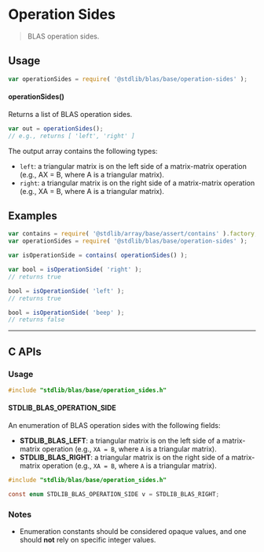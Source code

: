 <!--

@license Apache-2.0

Copyright (c) 2024 The Stdlib Authors.

Licensed under the Apache License, Version 2.0 (the "License");
you may not use this file except in compliance with the License.
You may obtain a copy of the License at

   http://www.apache.org/licenses/LICENSE-2.0

Unless required by applicable law or agreed to in writing, software
distributed under the License is distributed on an "AS IS" BASIS,
WITHOUT WARRANTIES OR CONDITIONS OF ANY KIND, either express or implied.
See the License for the specific language governing permissions and
limitations under the License.

-->

# Operation Sides

> BLAS operation sides.

<!-- Section to include introductory text. Make sure to keep an empty line after the intro `section` element and another before the `/section` close. -->

<section class="intro">

</section>

<!-- /.intro -->

<!-- Package usage documentation. -->

<section class="usage">

## Usage

```javascript
var operationSides = require( '@stdlib/blas/base/operation-sides' );
```

#### operationSides()

Returns a list of BLAS operation sides.

```javascript
var out = operationSides();
// e.g., returns [ 'left', 'right' ]
```

The output array contains the following types:

-   `left`: a triangular matrix is on the left side of a matrix-matrix operation (e.g., AX = B, where A is a triangular matrix).
-   `right`: a triangular matrix is on the right side of a matrix-matrix operation (e.g., XA = B, where A is a triangular matrix).

</section>

<!-- /.usage -->

<!-- Package usage notes. Make sure to keep an empty line after the `section` element and another before the `/section` close. -->

<section class="notes">

</section>

<!-- /.notes -->

<!-- Package usage examples. -->

<section class="examples">

## Examples

<!-- eslint no-undef: "error" -->

```javascript
var contains = require( '@stdlib/array/base/assert/contains' ).factory;
var operationSides = require( '@stdlib/blas/base/operation-sides' );

var isOperationSide = contains( operationSides() );

var bool = isOperationSide( 'right' );
// returns true

bool = isOperationSide( 'left' );
// returns true

bool = isOperationSide( 'beep' );
// returns false
```

</section>

<!-- /.examples -->

<!-- C interface documentation. -->

* * *

<section class="c">

## C APIs

<!-- Section to include introductory text. Make sure to keep an empty line after the intro `section` element and another before the `/section` close. -->

<section class="intro">

</section>

<!-- /.intro -->

<!-- C usage documentation. -->

<section class="usage">

### Usage

```c
#include "stdlib/blas/base/operation_sides.h"
```

#### STDLIB_BLAS_OPERATION_SIDE

An enumeration of BLAS operation sides with the following fields:

-   **STDLIB_BLAS_LEFT**: a triangular matrix is on the left side of a matrix-matrix operation (e.g., `XA = B`, where `A` is a triangular matrix).
-   **STDLIB_BLAS_RIGHT**: a triangular matrix is on the right side of a matrix-matrix operation (e.g., `XA = B`, where `A` is a triangular matrix).

```c
#include "stdlib/blas/base/operation_sides.h"

const enum STDLIB_BLAS_OPERATION_SIDE v = STDLIB_BLAS_RIGHT;
```

</section>

<!-- /.usage -->

<!-- C API usage notes. Make sure to keep an empty line after the `section` element and another before the `/section` close. -->

<section class="notes">

### Notes

-   Enumeration constants should be considered opaque values, and one should **not** rely on specific integer values.

</section>

<!-- /.notes -->

<!-- C API usage examples. -->

<section class="examples">

</section>

<!-- /.examples -->

</section>

<!-- /.c -->

<!-- Section to include cited references. If references are included, add a horizontal rule *before* the section. Make sure to keep an empty line after the `section` element and another before the `/section` close. -->

<section class="references">

</section>

<!-- /.references -->

<!-- Section for related `stdlib` packages. Do not manually edit this section, as it is automatically populated. -->

<section class="related">

</section>

<!-- /.related -->

<!-- Section for all links. Make sure to keep an empty line after the `section` element and another before the `/section` close. -->

<section class="links">

</section>

<!-- /.links -->
